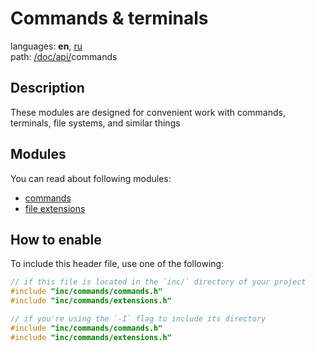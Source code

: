 # Commands & terminals

languages: **en**, [ru](/doc/ru/api/commands/index.md)\
path: [/](/README.md)[doc/](/doc/index.md)[api/](/doc/api/index.md)commands

## Description

These modules are designed for convenient work with
commands, terminals, file systems, and similar things

## Modules

You can read about following modules:

+ [commands](/doc/api/commands/commands/index.md)
+ [file extensions](/doc/api/commands/extensions/index.md)

## How to enable

To include this header file,
use one of the following:

```c
// if this file is located in the `inc/` directory of your project
#include "inc/commands/commands.h"
#include "inc/commands/extensions.h"

// if you're using the `-I` flag to include its directory
#include "inc/commands/commands.h"
#include "inc/commands/extensions.h"
```